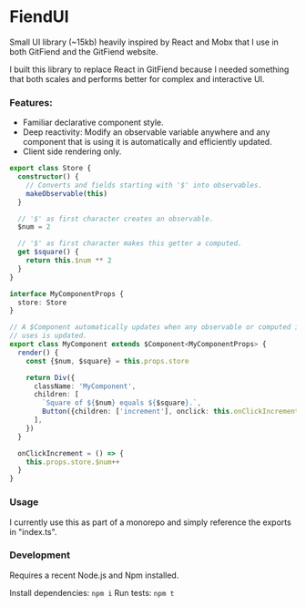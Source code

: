 # FiendUI

Small UI library (~15kb) heavily inspired by React and Mobx that I use in both GitFiend and the GitFiend website.

I built this library to replace React in GitFiend because I needed something that both scales and performs better for complex and interactive UI.

### Features:

- Familiar declarative component style.
- Deep reactivity:
  Modify an observable variable anywhere and any component that is using it is automatically and efficiently updated.
- Client side rendering only.

```ts
export class Store {
  constructor() {
    // Converts and fields starting with '$' into observables.
    makeObservable(this)
  }

  // '$' as first character creates an observable.
  $num = 2

  // '$' as first character makes this getter a computed.
  get $square() {
    return this.$num ** 2
  }
}

interface MyComponentProps {
  store: Store
}

// A $Component automatically updates when any observable or computed it
// uses is updated.
export class MyComponent extends $Component<MyComponentProps> {
  render() {
    const {$num, $square} = this.props.store

    return Div({
      className: 'MyComponent',
      children: [
        `Square of ${$num} equals ${$square}.`,
        Button({children: ['increment'], onclick: this.onClickIncrement}),
      ],
    })
  }

  onClickIncrement = () => {
    this.props.store.$num++
  }
}
```

### Usage

I currently use this as part of a monorepo and simply reference the exports in "index.ts".

### Development

Requires a recent Node.js and Npm installed.

Install dependencies: `npm i`
Run tests: `npm t`
